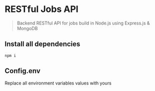 # RESTful Jobs API
>Backend RESTful API for jobs build in Node.js using Express.js & MongoDB

## Install all dependencies
```
npm i
```

## Config.env
Replace all environment variables values with yours